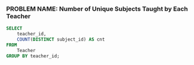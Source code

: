 ### PROBLEM NAME: Number of Unique Subjects Taught by Each Teacher

```sql
SELECT
    teacher_id,
    COUNT(DISTINCT subject_id) AS cnt
FROM
    Teacher
GROUP BY teacher_id;
```
